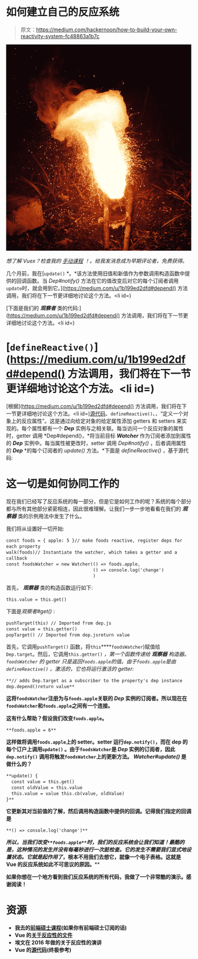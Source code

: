 # 如何建立自己的反应系统

> 原文：<https://medium.com/hackernoon/how-to-build-your-own-reactivity-system-fc48863a1b7c>

![](img/54439eb546da599490b3b9286158b789.png)

*想了解 Vuex？检查我的* [*手动课程*](https://bit.ly/31v8NPq) *！。给我发消息成为早期评论者，免费获得。*

几个月前，我在[`update()` *。*该方法使用旧值和新值作为参数调用构造函数中提供的回调函数。当 *Dep#notify()* 方法在它的值改变后对它的每个订阅者调用`update`时，就会用到它。](https://medium.com/u/1b199ed2dfd#depend() </em>方法调用，我们将在下一节更详细地讨论这个方法。</li><li id=)

[下面是我们的 ***观察者*** 类的代码:](https://medium.com/u/1b199ed2dfd#depend() </em>方法调用，我们将在下一节更详细地讨论这个方法。</li><li id=)

# [`defineReactive()`](https://medium.com/u/1b199ed2dfd#depend() </em>方法调用，我们将在下一节更详细地讨论这个方法。</li><li id=)

[根据](https://medium.com/u/1b199ed2dfd#depend() </em>方法调用，我们将在下一节更详细地讨论这个方法。</li><li id=)[源代码](https://github.com/vuejs/vue/blob/61187596b9af48f1cb7b1848ad3eccc02ac2509d/src/core/observer/index.js)、`defineReactive()`、*、*“定义一个对象上的反应属性”。这是通过向给定对象的给定属性添加 getters 和 setters 来实现的。每个属性都有一个 ***Dep*** 实例与之相关联。每当访问一个反应对象的属性时，getter 调用 *Dep#depend()，*将当前目标 ***Watcher*** 作为订阅者添加到属性的 ***Dep*** 实例中。每当属性被更改时，setter 调用 *Dep#notify()* ，后者调用属性的 ***Dep*** *的每个订阅者的 *update()* 方法。*下面是 *defineReactive()* ，基于源代码:

# 这一切是如何协同工作的

现在我们已经写了反应系统的每一部分，但是它是如何工作的呢？系统的每个部分都与所有其他部分紧密相连，因此很难理解。让我们一步一步地看看在我们的 ***观察器*** 类的示例用法中发生了什么。

我们将从设置好一切开始:

```
const foods = { apple: 5 }// make foods reactive, register deps for each property
walk(foods)// Instantiate the watcher, which takes a getter and a callback
const foodsWatcher = new Watcher(() => foods.apple,
                                 () => console.log('change')
                                 )
```

首先， ***观察器*** 类的构造函数运行如下:

```
this.value = this.get()
```

下面是*观察者#get()* :

```
pushTarget(this) // Imported from dep.js
const value = this.getter()
popTarget() // Imported from dep.jsreturn value
```

首先，它调用`pushTarget()` 函数，将`this`****`foodsWatcher`)赋值给`Dep.target`。然后，它调用`this.getter()` *，*第一个函数传递给 ***观察器*** 构造器。`foodsWatcher` 的 getter 只是返回`foods.apple`的值。由于`foods.apple`是由`defineReactive()` *，*激活的，它也将运行激活的 getter:****

```
**// adds Dep.target as a subscriber to the property's dep instance
dep.depend()return value**
```

****这将`foodsWatcher`注册为与`foods.apple`关联的 ***Dep*** 实例的订阅者。所以现在在`foodsWatcher`和`foods.apple`之间有一个连接。****

****这有什么帮助？假设我们改变`foods.apple`。****

```
**foods.apple = 6**
```

****这样做将调用`foods.apple`上的 setter。setter 运行`dep.notify()`，而在 dep 的每个订户上调用`update()` 。由于`foodsWatcher`是 ***Dep*** 实例的订阅者，因此`dep.notify()` 调用将触发`foodsWatcher`上的更新方法。 *Watcher#update()* 是做什么的？****

```
**update() {
  const value = this.get()
  const oldValue = this.value
  this.value = value this.cb(value, oldValue)
}**
```

****它更新其对当前值的了解，然后调用构造函数中提供的回调。记得我们指定的回调是****

```
**() => console.log('change')**
```

****所以，当我们改变`**foods.apple**`时，我们的反应系统会让我们知道！最酷的是，这种情况的发生并没有每毫秒进行一次脏检查。它的发生不需要我们显式地设置状态。它就是*起作用了*，根本不用我们去想它，就像一个电子表格。这就是 Vue 的反应系统如此不可思议的原因。****

****如果你想在一个地方看到我们反应系统的所有代码，我做了一个非常酷的演示。感谢阅读！****

# ****资源****

*   ****我去的[前端硕士课程](https://frontendmasters.com/live-event/vue-js-advanced-features-ground/)(如果你有前端硕士订阅的话)****
*   ****Vue 的[关于反应性的文件](https://vuejs.org/v2/guide/reactivity.html)****
*   ****埃文在 2016 年做的关于反应性的演讲****
*   ****Vue 的[源代码](https://github.com/vuejs/vue/tree/dev/src/core/observer)(终极参考)****